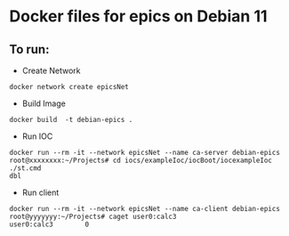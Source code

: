 # Docker files for epics on Debian 11
## To run:
* Create Network
```
docker network create epicsNet
```
* Build Image
```
docker build  -t debian-epics .
```
* Run IOC
```
docker run --rm -it --network epicsNet --name ca-server debian-epics
root@xxxxxxxx:~/Projects# cd iocs/exampleIoc/iocBoot/iocexampleIoc
./st.cmd
dbl
```
* Run client
```
docker run --rm -it --network epicsNet --name ca-client debian-epics
root@yyyyyyy:~/Projects# caget user0:calc3
user0:calc3        0
```
